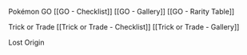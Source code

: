Pokémon GO
[[GO - Checklist]]
[[GO - Gallery]]
[[GO - Rarity Table]]

Trick or Trade
[[Trick or Trade - Checklist]]
[[Trick or Trade - Gallery]]

Lost Origin